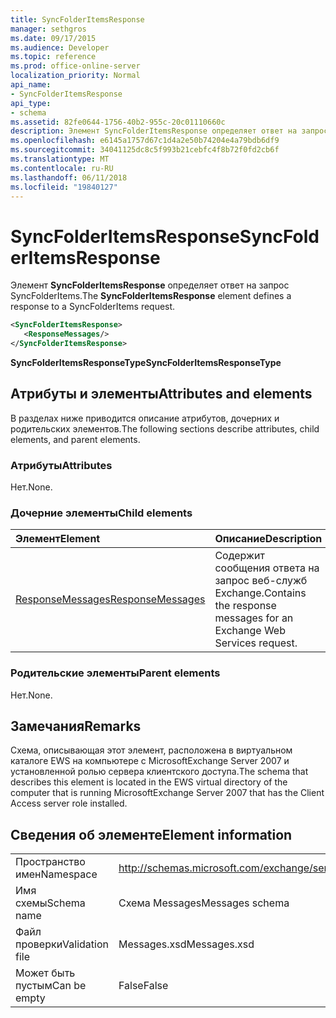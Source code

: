 ```yaml
---
title: SyncFolderItemsResponse
manager: sethgros
ms.date: 09/17/2015
ms.audience: Developer
ms.topic: reference
ms.prod: office-online-server
localization_priority: Normal
api_name:
- SyncFolderItemsResponse
api_type:
- schema
ms.assetid: 82fe0644-1756-40b2-955c-20c01110660c
description: Элемент SyncFolderItemsResponse определяет ответ на запрос SyncFolderItems.
ms.openlocfilehash: e6145a1757d67c1d4a2e50b74204e4a79bdb6df9
ms.sourcegitcommit: 34041125dc8c5f993b21cebfc4f8b72f0fd2cb6f
ms.translationtype: MT
ms.contentlocale: ru-RU
ms.lasthandoff: 06/11/2018
ms.locfileid: "19840127"
---
```

# <a name="syncfolderitemsresponse"></a><span data-ttu-id="59635-103">SyncFolderItemsResponse</span><span class="sxs-lookup"><span data-stu-id="59635-103">SyncFolderItemsResponse</span></span>

<span data-ttu-id="59635-104">Элемент **SyncFolderItemsResponse** определяет ответ на запрос SyncFolderItems.</span><span class="sxs-lookup"><span data-stu-id="59635-104">The **SyncFolderItemsResponse** element defines a response to a SyncFolderItems request.</span></span> 
  
```xml
<SyncFolderItemsResponse>
   <ResponseMessages/>
</SyncFolderItemsResponse>
```

 <span data-ttu-id="59635-105">**SyncFolderItemsResponseType**</span><span class="sxs-lookup"><span data-stu-id="59635-105">**SyncFolderItemsResponseType**</span></span>
## <a name="attributes-and-elements"></a><span data-ttu-id="59635-106">Атрибуты и элементы</span><span class="sxs-lookup"><span data-stu-id="59635-106">Attributes and elements</span></span>

<span data-ttu-id="59635-107">В разделах ниже приводится описание атрибутов, дочерних и родительских элементов.</span><span class="sxs-lookup"><span data-stu-id="59635-107">The following sections describe attributes, child elements, and parent elements.</span></span>
  
### <a name="attributes"></a><span data-ttu-id="59635-108">Атрибуты</span><span class="sxs-lookup"><span data-stu-id="59635-108">Attributes</span></span>

<span data-ttu-id="59635-109">Нет.</span><span class="sxs-lookup"><span data-stu-id="59635-109">None.</span></span>
  
### <a name="child-elements"></a><span data-ttu-id="59635-110">Дочерние элементы</span><span class="sxs-lookup"><span data-stu-id="59635-110">Child elements</span></span>

|<span data-ttu-id="59635-111">**Элемент**</span><span class="sxs-lookup"><span data-stu-id="59635-111">**Element**</span></span>|<span data-ttu-id="59635-112">**Описание**</span><span class="sxs-lookup"><span data-stu-id="59635-112">**Description**</span></span>|
|:-----|:-----|
|[<span data-ttu-id="59635-113">ResponseMessages</span><span class="sxs-lookup"><span data-stu-id="59635-113">ResponseMessages</span></span>](responsemessages.md) <br/> |<span data-ttu-id="59635-114">Содержит сообщения ответа на запрос веб-служб Exchange.</span><span class="sxs-lookup"><span data-stu-id="59635-114">Contains the response messages for an Exchange Web Services request.</span></span>  <br/> |
   
### <a name="parent-elements"></a><span data-ttu-id="59635-115">Родительские элементы</span><span class="sxs-lookup"><span data-stu-id="59635-115">Parent elements</span></span>

<span data-ttu-id="59635-116">Нет.</span><span class="sxs-lookup"><span data-stu-id="59635-116">None.</span></span>
  
## <a name="remarks"></a><span data-ttu-id="59635-117">Замечания</span><span class="sxs-lookup"><span data-stu-id="59635-117">Remarks</span></span>

<span data-ttu-id="59635-118">Схема, описывающая этот элемент, расположена в виртуальном каталоге EWS на компьютере с MicrosoftExchange Server 2007 и установленной ролью сервера клиентского доступа.</span><span class="sxs-lookup"><span data-stu-id="59635-118">The schema that describes this element is located in the EWS virtual directory of the computer that is running MicrosoftExchange Server 2007 that has the Client Access server role installed.</span></span>
  
## <a name="element-information"></a><span data-ttu-id="59635-119">Сведения об элементе</span><span class="sxs-lookup"><span data-stu-id="59635-119">Element information</span></span>

|||
|:-----|:-----|
|<span data-ttu-id="59635-120">Пространство имен</span><span class="sxs-lookup"><span data-stu-id="59635-120">Namespace</span></span>  <br/> |http://schemas.microsoft.com/exchange/services/2006/messages  <br/> |
|<span data-ttu-id="59635-121">Имя схемы</span><span class="sxs-lookup"><span data-stu-id="59635-121">Schema name</span></span>  <br/> |<span data-ttu-id="59635-122">Схема Messages</span><span class="sxs-lookup"><span data-stu-id="59635-122">Messages schema</span></span>  <br/> |
|<span data-ttu-id="59635-123">Файл проверки</span><span class="sxs-lookup"><span data-stu-id="59635-123">Validation file</span></span>  <br/> |<span data-ttu-id="59635-124">Messages.xsd</span><span class="sxs-lookup"><span data-stu-id="59635-124">Messages.xsd</span></span>  <br/> |
|<span data-ttu-id="59635-125">Может быть пустым</span><span class="sxs-lookup"><span data-stu-id="59635-125">Can be empty</span></span>  <br/> |<span data-ttu-id="59635-126">False</span><span class="sxs-lookup"><span data-stu-id="59635-126">False</span></span>  <br/> |
   

